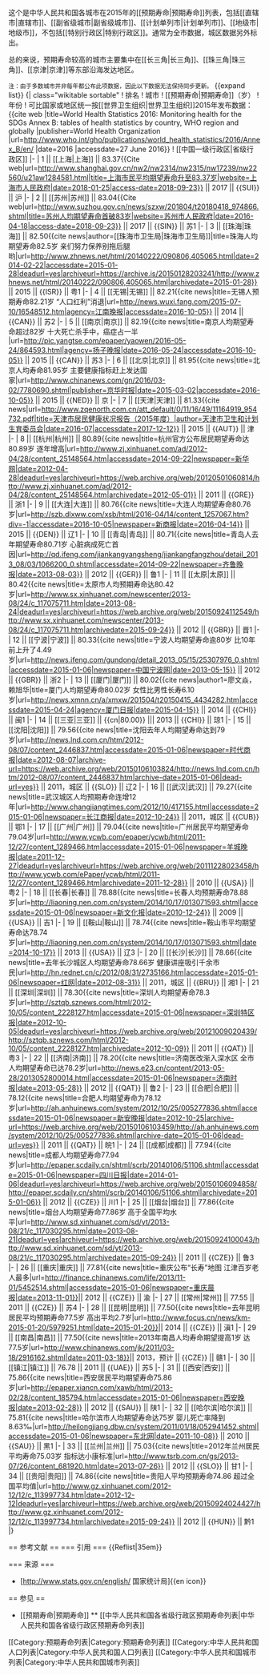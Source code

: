这个是中华人民共和国各城市在2015年的[[预期寿命|预期寿命]]列表，包括[[直辖市|直辖市]]、[[副省级城市|副省级城市]]、[[计划单列市|计划单列市]]、[[地级市|地级市]]，不包括[[特别行政区|特别行政区]]。通常为全市数据，城区数据另外标出。

总的来说，预期寿命较高的城市主要集中在[[长三角|长三角]]、[[珠三角|珠三角]]、[[京津|京津]]等东部沿海发达地区。

<small>注：由于多数城市并非每年都公布此项数据，因此以下数据无法保持同步更新。</small>
{{expand list}}
{| class="wikitable sortable"
! 排名
! 城市
! [[预期寿命|预期寿命]]（岁）
! 年份
! 可比国家或地区<ref>统一按[[世界卫生组织|世界卫生组织]]2015年发布数据：{{cite web |title=World Health Statistics 2016: Monitoring health for the SDGs Annex B: tables of health statistics by country, WHO region and globally |publisher=World Health Organization |url=http://www.who.int/gho/publications/world_health_statistics/2016/Annex_B/en/ |date=2016 |accessdate=27 June 2016}}</ref><!--为保持数据一致性，请勿与不同来源的数据作比较-->
! [[中国一级行政区|省级行政区]]
|-
| 1 || [[上海|上海]] || 83.37<ref>{{Cite web|url=http://www.shanghai.gov.cn/nw2/nw2314/nw2315/nw17239/nw22560/u21aw1284581.html|title=上海市民平均期望寿命升至83.37岁|website=上海市人民政府|date=2018-01-25|access-date=2018-09-23}}</ref> || 2017 || {{SUI}} || 沪
|-
| 2 || [[苏州|苏州]] || 83.04<ref>{{Cite web|url=http://www.suzhou.gov.cn/news/szxw/201804/t20180418_974866.shtml|title=苏州人均期望寿命首破83岁|website=苏州市人民政府|date=2016-04-18|access-date=2018-09-23}}</ref> || 2017 || {{SIN}} || 苏1
|-
| 3 || [[珠海|珠海]] || 82.50<!--新数据没有变化：http://news.sina.com.cn/c/2016-07-14/doc-ifxuaqhu0302375.shtml--><ref>{{cite news|author=[[珠海市卫生局|珠海市卫生局]]|title=珠海人均期望寿命82.5岁 亲们努力保养别拖后腿哟|url=http://www.zhnews.net/html/20140222/090806,405065.html|date=2014-02-22|accessdate=2015-01-28|deadurl=yes|archiveurl=https://archive.is/20150128203241/http://www.zhnews.net/html/20140222/090806,405065.html|archivedate=2015-01-28}}</ref> || 2015 || {{ISR}} || 粤1
|- 
| 4 || [[无锡|无锡]] || 82.21<ref>{{cite news|title=无锡人预期寿命82.21岁 “人口红利”消退|url=http://news.wuxi.fang.com/2015-07-10/16548512.htm|agency=江南晚报|accessdate=2016-10-05}}</ref> || 2014 || {{CAN}} || 苏2
|- 
| 5 || [[南京|南京]] || 82.19<ref>{{cite news|title=南京人均期望寿命超过82岁 十大死亡杀手中，癌症占一半
|url=http://pic.yangtse.com/epaper/yaowen/2016-05-24/864593.html|agency=扬子晚报|date=2016-05-24|accessdate=2016-10-05}}</ref> || 2015 || {{CAN}} || 苏3
|-
| 6 || [[北京|北京]] || 81.95<ref>{{cite news|title=北京人均寿命81.95岁 主要健康指标赶上发达国家|url=http://www.chinanews.com/gn/2016/03-02/7780690.shtml|publisher=京华时报|date=2015-03-02|accessdate=2016-10-05}}</ref> || 2015 || {{NED}} || 京
|- 
| 7 || [[天津|天津]] || 81.33<ref>{{cite news|url=http://www.zqenorth.com.cn/att_default/0/11/16/49/11164919_954732.pdf|title=天津市居民健康状况报告（2015年度）|author=天津市卫生和计划生育委员会|date=2016-07|accessdate=2017-12-12}}</ref> || 2015 || {{AUT}} || 津
|- 
| 8 || [[杭州|杭州]] || 80.89<ref>{{cite news|title=杭州官方公布居民期望寿命达80.89岁 逐年增高|url=http://www.zj.xinhuanet.com/ad/2012-04/28/content_25148564.htm|accessdate=2014-09-22|newspaper=新华网|date=2012-04-28|deadurl=yes|archiveurl=https://web.archive.org/web/20120501060814/http://www.zj.xinhuanet.com/ad/2012-04/28/content_25148564.htm|archivedate=2012-05-01}}</ref> || 2011 || {{GRE}} || 浙1
|-
| 9 || [[大连|大连]] || 80.76<ref>{{cite news|title=大连人均期望寿命80.76岁|url=http://szb.dlxww.com/xsb/html/2016-04/14/content_1257067.htm?div=-1|accessdate=2016-10-05|newspaper=新商报|date=2016-04-14}}</ref> || 2015 || {{DEN}} || 辽1
|- 
| 10 || [[青岛|青岛]] || 80.71<ref>{{cite news|title=青岛人去年期望寿命80.71岁 心脏病成死亡首因|url=http://qd.ifeng.com/jiankangyangsheng/jiankangfangzhou/detail_2013_08/03/1066200_0.shtml|accessdate=2014-09-22|newspaper=齐鲁晚报|date=2013-08-03}}</ref> || 2012 || {{GER}} || 鲁1
|- 
| 11 || [[太原|太原]] || 80.42<ref>{{cite news|title=太原市人均预期寿命达80.42岁|url=http://www.sx.xinhuanet.com/newscenter/2013-08/24/c_117075711.htm|date=2013-08-24|deadurl=yes|archiveurl=https://web.archive.org/web/20150924112549/http://www.sx.xinhuanet.com/newscenter/2013-08/24/c_117075711.htm|archivedate=2015-09-24}}</ref> || 2012 || {{GBR}} || 晋1
|- 
| 12 || [[宁波|宁波]] || 80.33<ref>{{cite news|title=宁波人均期望寿命逾80岁 比10年前上升了4.49岁|url=http://news.ifeng.com/gundong/detail_2013_05/15/25307976_0.shtml|accessdate=2015-01-06|newspaper=中国宁波网|date=2013-05-15}}</ref> || 2012 || {{GBR}} || 浙2
|- 
| 13 || [[厦门|厦门]] || 80.02<ref>{{cite news|author1=廖文焱，赖旭华|title=厦门人均期望寿命80.02岁 女性比男性长寿6.10岁|url=http://news.xmnn.cn/a/xmxw/201504/t20150415_4434282.htm|accessdate=2015-04-24|agency=厦门日报|date=2015-04-15}}</ref> || 2014 || {{CHI}} || 闽1
|- 
| 14 || [[三亚|三亚]] || {{cn|80.00}} ||| 2013 || {{CHI}} || 琼1
|- 
| 15 || [[沈阳|沈阳]] || 79.56<ref>{{cite news|title=沈阳去年人均期望寿命达到79岁|url=http://news.lnd.com.cn/htm/2012-08/07/content_2446837.htm|accessdate=2015-01-06|newspaper=时代商报|date=2012-08-07|archive-url=https://web.archive.org/web/20150106103824/http://news.lnd.com.cn/htm/2012-08/07/content_2446837.htm|archive-date=2015-01-06|dead-url=yes}}</ref> || 2011，城区 || {{SLO}} || 辽2
|- 
| 16 || [[武汉|武汉]] || 79.27<ref>{{cite news|title=武汉城区人均预期寿命连增12年|url=http://www.changjiangtimes.com/2012/10/417155.html|accessdate=2015-01-06|newspaper=长江商报|date=2012-10-24}}</ref> || 2011，城区 || {{CUB}} || 鄂1
|- 
| 17 || [[广州|广州]] || 79.04<ref>{{cite news|title=广州居民平均期望寿命79.04岁|url=http://www.ycwb.com/epaper/ycwb/html/2011-12/27/content_1289466.htm|accessdate=2015-01-06|newspaper=羊城晚报|date=2011-12-27|deadurl=yes|archiveurl=https://web.archive.org/web/20111228023458/http://www.ycwb.com/ePaper/ycwb/html/2011-12/27/content_1289466.htm|archivedate=2011-12-28}}</ref> || 2010 || {{USA}} || 粤2
|- 
| 18 || [[长春|长春]] || 78.88<ref>{{cite news|title=长春人均预期寿命78.88岁|url=http://liaoning.nen.com.cn/system/2014/10/17/013071593.shtml|accessdate=2015-01-06|newspaper=新文化报|date=2010-12-24}}</ref> || 2009 || {{USA}} || 吉1
|- 
| 19 || [[鞍山|鞍山]] || 78.74<ref>{{cite news|title=鞍山市平均期望寿命达78.74岁|url=http://liaoning.nen.com.cn/system/2014/10/17/013071593.shtml|date=2014-10-17}}</ref> || 2013 || {{USA}} || 辽3
|- 
| 20 || [[长沙|长沙]] || 78.66<ref>{{cite news|title=去年长沙城区人均期望寿命78.66岁 健康讲座吸引千余市民|url=http://hn.rednet.cn/c/2012/08/31/2735166.htm|accessdate=2015-01-06|newspaper=红网|date=2012-08-31}}</ref> || 2011，城区 || {{BRU}} || 湘1
|- 
| 21 || [[深圳|深圳]] || 78.30<ref>{{cite news|title=深圳人均期望寿命78.3岁|url=http://sztqb.sznews.com/html/2012-10/05/content_2228127.htm|accessdate=2015-01-06|newspaper=深圳特区报|date=2012-10-05|deadurl=yes|archiveurl=https://web.archive.org/web/20121009020439/http://sztqb.sznews.com/html/2012-10/05/content_2228127.htm|archivedate=2012-10-09}}</ref> || 2011 || {{QAT}} || 粤3
|- 
| 22 || [[济南|济南]] || 78.20<ref>{{cite news|title=济南医改渐入深水区 全市人均期望寿命已达78.2岁|url=http://news.e23.cn/content/2013-05-28/2013052800014.html|accessdate=2015-01-06|newspaper=济南时报|date=2013-05-28}}</ref> || 2012 || {{QAT}} || 鲁2
|- 
| 23 || [[合肥|合肥]] || 78.12<ref>{{cite news|title=合肥人均期望寿命为78.12岁|url=http://ah.anhuinews.com/system/2012/10/25/005277836.shtml|accessdate=2015-01-06|newspaper=新安晚报|date=2012-10-25|archive-url=https://web.archive.org/web/20150106103459/http://ah.anhuinews.com/system/2012/10/25/005277836.shtml|archive-date=2015-01-06|dead-url=yes}}</ref> || 2011 || {{QAT}} || 皖1
|- 
| 24 || [[成都|成都]] || 77.94<ref>{{cite news|title=成都人均期望寿命77.94岁|url=http://epaper.scdaily.cn/shtml/scrb/20140106/51106.shtml|accessdate=2015-01-06|newspaper=四川日报|date=2014-01-06|deadurl=yes|archiveurl=https://web.archive.org/web/20150106094858/http://epaper.scdaily.cn/shtml/scrb/20140106/51106.shtml|archivedate=2015-01-06}}</ref> || 2012 || {{CZE}} || 川1
|- 
| 25 || [[烟台|烟台]] || 77.86<ref>{{cite news|title=烟台人均期望寿命77.86岁 高于全国平均水平|url=http://www.sd.xinhuanet.com/sd/yt/2013-08/21/c_117030295.htm|date=2013-08-21|deadurl=yes|archiveurl=https://web.archive.org/web/20150924100043/http://www.sd.xinhuanet.com/sd/yt/2013-08/21/c_117030295.htm|archivedate=2015-09-24}}</ref> || 2011 || {{CZE}} || 鲁3
|- 
| 26 || [[重庆|重庆]] || 77.81<ref>{{cite news|title=重庆公布“长寿”地图 江津百岁老人最多|url=http://finance.chinanews.com/life/2013/11-01/5452514.shtml|accessdate=2015-01-06|newspaper=重庆晨报|date=2013-11-01}}</ref>|| 2012 || {{CZE}} || 渝
|-
| 27 || [[常州|常州]] || 77.55 || 2011 || {{CZE}} || 苏4
|- 
| 28 || [[昆明|昆明]] || 77.50<ref>{{cite news|title=去年昆明居民平均预期寿命77.5岁 高出平均2.7岁|url=http://www.focus.cn/news/km-2015-01-20/5979251.html|date=2015-01-20}}</ref>|| 2014 || {{CZE}} || 滇1
|-
| 29 || [[南昌|南昌]] || 77.50<ref>{{cite news|title=2013年南昌人均寿命期望提高1岁 达77.5岁|url=http://www.chinanews.com/jk/2011/03-18/2916162.shtml|date=2011-03-18}}</ref>|| 2013，预计 || {{CZE}} || 赣1
|-
| 30 || [[镇江|镇江]] || 76.78 || 2011 || {{UAE}} || 苏5
|- 
| 31 || [[西安|西安]] || 75.86<ref>{{cite news|title=西安居民平均期望寿命75.86岁|url=http://epaper.xiancn.com/xawb/html/2013-02/28/content_185794.htm|accessdate=2015-01-06|newspaper=西安晚报|date=2013-02-28}}</ref> || 2012 || {{SAU}} || 陕1
|- 
| 32 || [[哈尔滨|哈尔滨]] || 75.81<ref>{{cite news|title=哈尔滨市人均期望寿命达75岁 婴儿死亡率降到8.63‰|url=http://heilongjiang.dbw.cn/system/2011/01/18/052941452.shtml|accessdate=2015-01-06|newspaper=东北网|date=2011-10-08}}</ref> || 2010 || {{SAU}} || 黑1
|- 
| 33 || [[兰州|兰州]] || 75.03<ref>{{cite news|title=2012年兰州居民平均寿命75.03岁 指标达小康标准|url=http://www.tsrb.com.cn/gs/2013-07/26/content_681920.htm|date=2013-07-26}}</ref> || 2012 || {{SLO}} || 甘1
|- 
| 34 || [[贵阳|贵阳]] || 74.86<ref>{{cite news|title=贵阳人平均预期寿命74.86 超过全国平均值|url=http://www.gz.xinhuanet.com/2012-12/12/c_113997734.htm|date=2012-12-12|deadurl=yes|archiveurl=https://web.archive.org/web/20150924024427/http://www.gz.xinhuanet.com/2012-12/12/c_113997734.htm|archivedate=2015-09-24}}</ref> || 2012 || {{HUN}} || 黔1
|}

== 参考文献 ==
=== 引用 ===
{{Reflist|35em}}

=== 来源 ===
* [http://www.stats.gov.cn/english/ 国家统计局]{{en icon}}

== 参见 ==
* [[预期寿命|预期寿命]]
** [[中华人民共和国各省级行政区预期寿命列表|中华人民共和国各省级行政区预期寿命列表]]

[[Category:预期寿命列表|Category:预期寿命列表]]
[[Category:中华人民共和国人口列表|Category:中华人民共和国人口列表]]
[[Category:中华人民共和国城市列表|Category:中华人民共和国城市列表]]